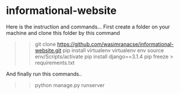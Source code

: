 # informational-website

Here is the instruction and commands...
First create a folder on your machine and clone this folder by this command
>> git clone https://github.com/wasimranacse/informational-website.git
>> pip install virtualenv
>> virtualenv env
>> source env/Scripts/activate
>> pip install django==3.1.4
>> pip freeze > requirements.txt

And finally run this commands..
>> python manage.py runserver


